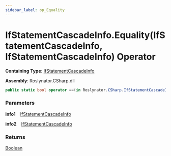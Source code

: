 ```yaml
---
sidebar_label: op_Equality
---
```


# IfStatementCascadeInfo\.Equality\(IfStatementCascadeInfo, IfStatementCascadeInfo\) Operator

**Containing Type**: [IfStatementCascadeInfo](../index.md)

**Assembly**: Roslynator\.CSharp\.dll

```csharp
public static bool operator ==(in Roslynator.CSharp.IfStatementCascadeInfo info1, in Roslynator.CSharp.IfStatementCascadeInfo info2)
```

### Parameters

**info1** &ensp; [IfStatementCascadeInfo](../index.md)

**info2** &ensp; [IfStatementCascadeInfo](../index.md)

### Returns

[Boolean](https://docs.microsoft.com/en-us/dotnet/api/system.boolean)

